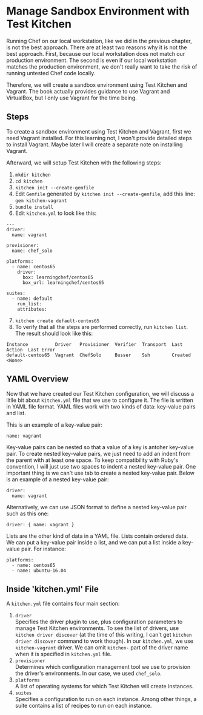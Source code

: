 # Manage Sandbox Environment with Test Kitchen

Running Chef on our local workstation, like we did in the previous chapter, is not the best approach. There are at least two reasons why it is not the best approach. First, because our local workstation does not match our production environment. The second is even if our local workstation matches the production environment, we don't really want to take the risk of running untested Chef code locally.

Therefore, we will create a sandbox environment using Test Kitchen and Vagrant. The book actually provides guidance to use Vagrant and VirtualBox, but I only use Vagrant for the time being.

## Steps

To create a sandbox environment using Test Kitchen and Vagrant, first we need Vagrant installed. For this learning not, I won't provide detailed steps to install Vagrant. Maybe later I will create a separate note on installing Vagrant.

Afterward, we will setup Test Kitchen with the following steps:

1. `mkdir kitchen`
2. `cd kitchen`
3. `kitchen init --create-gemfile`
4. Edit `Gemfile` generated by `kitchen init --create-gemfile`, add this line: `gem kitchen-vagrant`
5. `bundle install`
6. Edit `kitchen.yml` to look like this:

```
---
driver:
  name: vagrant

provisioner:
  name: chef_solo

platforms:
  - name: centos65
    driver:
      box: learningchef/centos65
      box_url: learningchef/centos65

suites:
  - name: default
    run_list:
    attributes:
```

7. `kitchen create default-centos65`
8. To verify that all the steps are performed correctly, run `kitchen list`. The result should look like this:

```
Instance          Driver   Provisioner  Verifier  Transport  Last Action  Last Error
default-centos65  Vagrant  ChefSolo     Busser    Ssh        Created      <None>
```

## YAML Overview

Now that we have created our Test Kitchen configuration, we will discuss a litlle bit about `kitchen.yml` file that we use to configure it. The file is written in YAML file format. YAML files work with two kinds of data: key-value pairs and list.

This is an example of a key-value pair:

```
name: vagrant
``` 

Key-value pairs can be nested so that a value of a key is antoher key-value pair. To create nested key-value pairs, we just need to add an indent from the parent with at least one space. To keep compatibility with Ruby's convention, I will just use two spaces to indent a nested key-value pair. One important thing is we can't use tab to create a nested key-value pair. Below is an example of a nested key-value pair:

```
driver:
  name: vagrant
```

Alternatively, we can use JSON format to define a nested key-value pair such as this one:

```
driver: { name: vagrant }
```

Lists are the other kind of data in a YAML file. Lists contain ordered data. We can put a key-value pair inside a list, and we can put a list inside a key-value pair. For instance:

```
platforms:
  - name: centos65
  - name: ubuntu-16.04
```

## Inside 'kitchen.yml' File

A `kitchen.yml` file contains four main section:

1. `driver`  
   Specifies the driver plugin to use, plus configuration parameters to manage Test Kitchen environments. To see the list of drivers, use `kitchen driver discover` (at the time of this writing, I can't get `kitchen driver discover` command to work though). In our `kitchen.yml`, we use `kitchen-vagrant` driver. We can omit `kitchen-` part of the driver name when it is specified in `kitchen.yml` file.
2. `provisioner`  
   Determines which configuration management tool we use to provision the driver's environments. In our case, we used `chef_solo`.
3. `platforms`  
   A list of operating systems for which Test Kitchen will create instances.
4. `suites`  
   Specifies a configuration to run on each instance. Among other things, a suite contains a list of recipes to run on each instance.